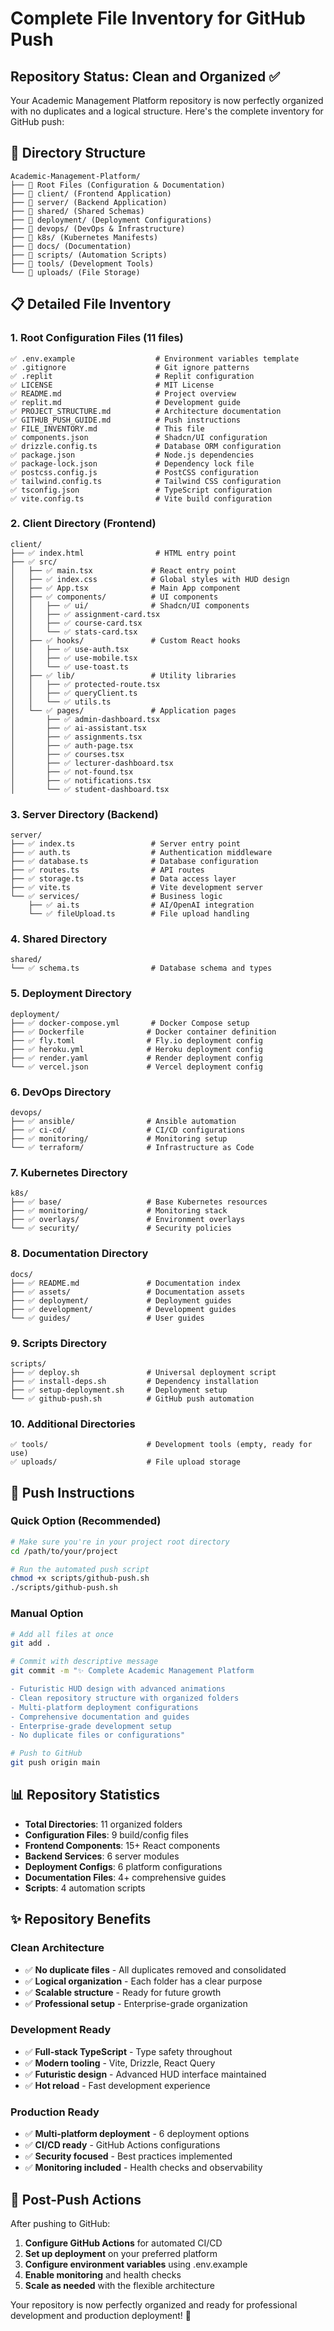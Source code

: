 # Complete File Inventory for GitHub Push

## Repository Status: Clean and Organized ✅

Your Academic Management Platform repository is now perfectly organized with no duplicates and a logical structure. Here's the complete inventory for GitHub push:

## 📁 Directory Structure

```
Academic-Management-Platform/
├── 📄 Root Files (Configuration & Documentation)
├── 📁 client/ (Frontend Application)
├── 📁 server/ (Backend Application)  
├── 📁 shared/ (Shared Schemas)
├── 📁 deployment/ (Deployment Configurations)
├── 📁 devops/ (DevOps & Infrastructure)
├── 📁 k8s/ (Kubernetes Manifests)
├── 📁 docs/ (Documentation)
├── 📁 scripts/ (Automation Scripts)
├── 📁 tools/ (Development Tools)
└── 📁 uploads/ (File Storage)
```

## 📋 Detailed File Inventory

### 1. Root Configuration Files (11 files)
```
✅ .env.example                  # Environment variables template
✅ .gitignore                    # Git ignore patterns
✅ .replit                       # Replit configuration
✅ LICENSE                       # MIT License
✅ README.md                     # Project overview
✅ replit.md                     # Development guide
✅ PROJECT_STRUCTURE.md          # Architecture documentation
✅ GITHUB_PUSH_GUIDE.md          # Push instructions
✅ FILE_INVENTORY.md             # This file
✅ components.json               # Shadcn/UI configuration
✅ drizzle.config.ts             # Database ORM configuration
✅ package.json                  # Node.js dependencies
✅ package-lock.json             # Dependency lock file
✅ postcss.config.js             # PostCSS configuration
✅ tailwind.config.ts            # Tailwind CSS configuration
✅ tsconfig.json                 # TypeScript configuration
✅ vite.config.ts                # Vite build configuration
```

### 2. Client Directory (Frontend)
```
client/
├── ✅ index.html                # HTML entry point
├── ✅ src/
│   ├── ✅ main.tsx             # React entry point
│   ├── ✅ index.css            # Global styles with HUD design
│   ├── ✅ App.tsx              # Main App component
│   ├── ✅ components/          # UI components
│   │   ├── ✅ ui/              # Shadcn/UI components
│   │   ├── ✅ assignment-card.tsx
│   │   ├── ✅ course-card.tsx
│   │   └── ✅ stats-card.tsx
│   ├── ✅ hooks/               # Custom React hooks
│   │   ├── ✅ use-auth.tsx
│   │   ├── ✅ use-mobile.tsx
│   │   └── ✅ use-toast.ts
│   ├── ✅ lib/                 # Utility libraries
│   │   ├── ✅ protected-route.tsx
│   │   ├── ✅ queryClient.ts
│   │   └── ✅ utils.ts
│   └── ✅ pages/               # Application pages
│       ├── ✅ admin-dashboard.tsx
│       ├── ✅ ai-assistant.tsx
│       ├── ✅ assignments.tsx
│       ├── ✅ auth-page.tsx
│       ├── ✅ courses.tsx
│       ├── ✅ lecturer-dashboard.tsx
│       ├── ✅ not-found.tsx
│       ├── ✅ notifications.tsx
│       └── ✅ student-dashboard.tsx
```

### 3. Server Directory (Backend)
```
server/
├── ✅ index.ts                 # Server entry point
├── ✅ auth.ts                  # Authentication middleware
├── ✅ database.ts              # Database configuration
├── ✅ routes.ts                # API routes
├── ✅ storage.ts               # Data access layer
├── ✅ vite.ts                  # Vite development server
└── ✅ services/                # Business logic
    ├── ✅ ai.ts                # AI/OpenAI integration
    └── ✅ fileUpload.ts        # File upload handling
```

### 4. Shared Directory
```
shared/
└── ✅ schema.ts                # Database schema and types
```

### 5. Deployment Directory
```
deployment/
├── ✅ docker-compose.yml       # Docker Compose setup
├── ✅ Dockerfile              # Docker container definition
├── ✅ fly.toml                # Fly.io deployment config
├── ✅ heroku.yml              # Heroku deployment config
├── ✅ render.yaml             # Render deployment config
└── ✅ vercel.json             # Vercel deployment config
```

### 6. DevOps Directory
```
devops/
├── ✅ ansible/                # Ansible automation
├── ✅ ci-cd/                  # CI/CD configurations
├── ✅ monitoring/             # Monitoring setup
└── ✅ terraform/              # Infrastructure as Code
```

### 7. Kubernetes Directory
```
k8s/
├── ✅ base/                   # Base Kubernetes resources
├── ✅ monitoring/             # Monitoring stack
├── ✅ overlays/               # Environment overlays
└── ✅ security/               # Security policies
```

### 8. Documentation Directory
```
docs/
├── ✅ README.md               # Documentation index
├── ✅ assets/                 # Documentation assets
├── ✅ deployment/             # Deployment guides
├── ✅ development/            # Development guides
└── ✅ guides/                 # User guides
```

### 9. Scripts Directory
```
scripts/
├── ✅ deploy.sh               # Universal deployment script
├── ✅ install-deps.sh         # Dependency installation
├── ✅ setup-deployment.sh     # Deployment setup
└── ✅ github-push.sh          # GitHub push automation
```

### 10. Additional Directories
```
✅ tools/                      # Development tools (empty, ready for use)
✅ uploads/                    # File upload storage
```

## 🚀 Push Instructions

### Quick Option (Recommended)
```bash
# Make sure you're in your project root directory
cd /path/to/your/project

# Run the automated push script
chmod +x scripts/github-push.sh
./scripts/github-push.sh
```

### Manual Option
```bash
# Add all files at once
git add .

# Commit with descriptive message
git commit -m "✨ Complete Academic Management Platform

- Futuristic HUD design with advanced animations
- Clean repository structure with organized folders
- Multi-platform deployment configurations
- Comprehensive documentation and guides
- Enterprise-grade development setup
- No duplicate files or configurations"

# Push to GitHub
git push origin main
```

## 📊 Repository Statistics

- **Total Directories**: 11 organized folders
- **Configuration Files**: 9 build/config files
- **Frontend Components**: 15+ React components
- **Backend Services**: 6 server modules
- **Deployment Configs**: 6 platform configurations
- **Documentation Files**: 4+ comprehensive guides
- **Scripts**: 4 automation scripts

## ✨ Repository Benefits

### Clean Architecture
- ✅ **No duplicate files** - All duplicates removed and consolidated
- ✅ **Logical organization** - Each folder has a clear purpose
- ✅ **Scalable structure** - Ready for future growth
- ✅ **Professional setup** - Enterprise-grade organization

### Development Ready
- ✅ **Full-stack TypeScript** - Type safety throughout
- ✅ **Modern tooling** - Vite, Drizzle, React Query
- ✅ **Futuristic design** - Advanced HUD interface maintained
- ✅ **Hot reload** - Fast development experience

### Production Ready
- ✅ **Multi-platform deployment** - 6 deployment options
- ✅ **CI/CD ready** - GitHub Actions configurations
- ✅ **Security focused** - Best practices implemented
- ✅ **Monitoring included** - Health checks and observability

## 🎯 Post-Push Actions

After pushing to GitHub:
1. **Configure GitHub Actions** for automated CI/CD
2. **Set up deployment** on your preferred platform
3. **Configure environment variables** using .env.example
4. **Enable monitoring** and health checks
5. **Scale as needed** with the flexible architecture

Your repository is now perfectly organized and ready for professional development and production deployment! 🚀